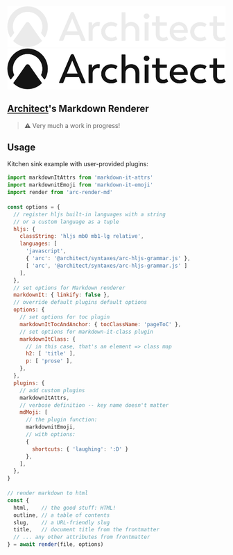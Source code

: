 ![Architect logo](https://github.com/architect/assets.arc.codes/raw/main/public/architect-logo-light-500b%402x.png#gh-dark-mode-only)
![Architect logo](https://github.com/architect/assets.arc.codes/raw/main/public/architect-logo-500b%402x.png#gh-light-mode-only)

## [Architect](https://arc.codes)'s Markdown Renderer

> ⚠️  Very much a work in progress!

<!-- [![GitHub CI status](https://github.com/architect/arc-render-md/workflows/Node%20CI/badge.svg)](https://github.com/architect/arc-render-md/actions?query=workflow%3A%22Node+CI%22) -->

## Usage

Kitchen sink example with user-provided plugins:

```js
import markdownItAttrs from 'markdown-it-attrs'
import markdownitEmoji from 'markdown-it-emoji'
import render from 'arc-render-md'

const options = {
  // register hljs built-in languages with a string
  // or a custom language as a tuple
  hljs: {
    classString: 'hljs mb0 mb1-lg relative',
    languages: [
      'javascript',
      { 'arc': '@architect/syntaxes/arc-hljs-grammar.js' },
      [ 'arc', '@architect/syntaxes/arc-hljs-grammar.js' ]
    ],
  },
  // set options for Markdown renderer
  markdownIt: { linkify: false },
  // override default plugins default options
  options: {
    // set options for toc plugin
    markdownItTocAndAnchor: { tocClassName: 'pageToC' },
    // set options for markdown-it-class plugin
    markdownItClass: {
      // in this case, that's an element => class map
      h2: [ 'title' ],
      p: [ 'prose' ],
    },
  },
  plugins: {
    // add custom plugins
    markdownItAttrs,
    // verbose definition -- key name doesn't matter
    mdMoji: [
      // the plugin function:
      markdownitEmoji,
      // with options:
      {
        shortcuts: { 'laughing': ':D' }
      },
    ],
  },
}

// render markdown to html
const {
  html,    // the good stuff: HTML!
  outline, // a table of contents
  slug,    // a URL-friendly slug
  title,   // document title from the frontmatter
  // ... any other attributes from frontmatter
} = await render(file, options)
```
